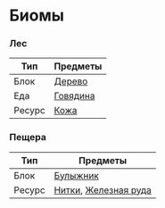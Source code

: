 # Биомы

### Лес

Тип | Предметы
-|-
Блок | [Дерево](./items/ITEMS.md#дерево)
Еда | [Говядина](./items/ITEMS.md#говядина)
Ресурс | [Кожа](./items/ITEMS.md#кожа)
### Пещера

Тип | Предметы
-|-
Блок | [Булыжник](./items/ITEMS.md#булыжник)
Ресурс | [Нитки](./items/ITEMS.md#нитки), [Железная руда](./items/ITEMS.md#железная-руда)
